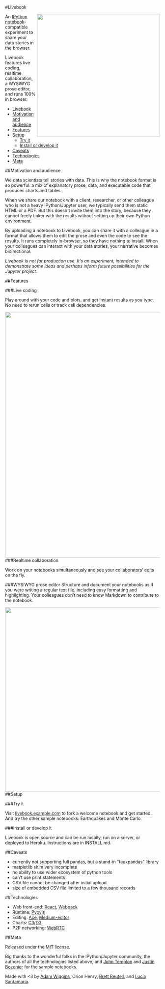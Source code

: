 #Livebook

<img src="https://raw.githubusercontent.com/inkandswitch/livebook/master/doc/livebook.png?token=AEQz9axtqjO4ZglgrBuook6n-PwD-YbWks5WnmATwA%3D%3D" align="right" width="400px" />

An [IPython notebook](http://ipython.org/notebook.html)-compatible experiment to share your data stories in the browser.

Livebook features live coding, realtime collaboration, a WYSIWYG prose editor, and runs 100% in browser.

- [Livebook](#livebook)
- [Motivation and audience](#motivation-and-audience)
- [Features](#features)
- [Setup](#setup)
  - [Try it](#try-it)
  - [Install or develop it](#install-or-develop-it)
- [Caveats](#caveats)
- [Technologies](#technologies)
- [Meta](#meta)

##Motivation and audience

We data scientists tell stories with data. This is why the notebook format is so powerful: a mix of explanatory prose, data, and executable code that produces charts and tables.

When we share our notebook with a client, researcher, or other colleague who is not a heavy IPython/Jupyter user, we typically send them static HTML or a PDF. But this doesn't invite them into the story, because they cannot freely tinker with the results without setting up their own Python environment.

By uploading a notebook to Livebook, you can share it with a colleague in a format that allows them to edit the prose and even the code to see the results. It runs completely in-browser, so they have nothing to install. When your colleagues can interact with your data stories, your narrative becomes bidirectional.

_Livebook is not for production use. It's an experiment, intended to demonstrate some ideas and perhaps inform future possibilities for the Jupyter project._ 

##Features

###Live coding

Play around with your code and plots, and get instant results as you type. No need to rerun cells or track cell dependencies.

<img src="https://raw.githubusercontent.com/inkandswitch/livebook/master/doc/live-coding.png?token=AEQz9WYkRBFg2qrk9kkddaJ-8nIZvKfvks5WnmCfwA%3D%3D" align="left" width="800px" />

###Realtime collaboration

Work on your notebooks simultaneously and see your collaborators’ edits on the fly.

###WYSIWYG prose editor
Structure and document your notebooks as if you were writing a regular text file, including easy formatting and highlighting. Your colleagues don’t need to know Markdown to contribute to the notebook.

<img src="https://raw.githubusercontent.com/inkandswitch/livebook/master/doc/prose-editor.png?token=AEQz9QqiSOYSdfXtqAyXGqX7bQfThOiUks5WnmDIwA%3D%3D" align="left" width="600px" />

##Setup

###Try it

Visit [livebook.example.com](livebook.example.com) to fork a welcome notebook and get started. And try the other sample notebooks: Earthquakes and Monte Carlo.

###Install or develop it

Livebook is open source and can be run locally, run on a server, or deployed to Heroku. Instructions are in INSTALL.md.

##Caveats

- currently not supporting full pandas, but a stand-in “fauxpandas” library
- matplotlib shim very incomplete
- no ability to use wider ecosystem of python tools
- can’t use print statements
- CSV file cannot be changed after initial upload
- size of embedded CSV file limited to a few thousand records

##Technologies

- Web front-end: [React](http://reactjs.net/), [Webpack](https://webpack.github.io/)
- Runtime: [Pypyjs](http://pypyjs.org/)
- Editing: [Ace](https://ace.c9.io), [Medium-editor](https://yabwe.github.io/medium-editor/)
- Charts: [C3](http://c3js.org/)/[D3](http://d3js.org/)
- P2P networking: [WebRTC](https://webrtc.org/)

##Meta

Released under the [MIT license](https://opensource.org/licenses/MIT).

Big thanks to the wonderful folks in the IPython/Jupyter community, the authors of all the technologies listed above, and [John Templon](https://twitter.com/jtemplon) and [Justin Bozonier](https://twitter.com/databozo) for the sample notebooks.

Made with <3 by [Adam Wiggins](https://twitter.com/hirodusk), Orion Henry, [Brett Beutell](http://brettim.us/), and [Lucía Santamaría](https://about.me/lusantala).
